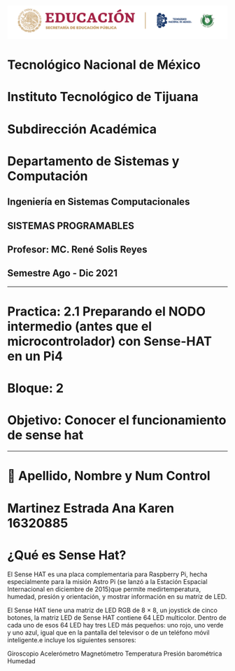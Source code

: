 ![](imagenes/logo.PNG)

#    Tecnológico Nacional de México
#   Instituto Tecnológico de Tijuana
#        Subdirección Académica
# Departamento de Sistemas y Computación
##  Ingeniería en Sistemas Computacionales
##        SISTEMAS PROGRAMABLES
##   Profesor: MC. René Solis Reyes
##     Semestre Ago - Dic 2021
----
# Practica: 2.1 Preparando el NODO intermedio (antes que el microcontrolador) con Sense-HAT en un Pi4
# Bloque: 2
# Objetivo:  Conocer el funcionamiento de sense hat
----

# 📝 Apellido, Nombre y Num Control
# Martinez Estrada Ana Karen 16320885



# ¿Qué es Sense Hat?
El Sense HAT es una placa complementaria para Raspberry Pi, hecha especialmente para la   misión Astro Pi (se lanzó a la Estación Espacial Internacional en diciembre de 2015)que permite medirtemperatura, humedad, presión y orientación, y mostrar información en su matriz de LED. 

El Sense HAT tiene una matriz de LED RGB de 8 × 8, un joystick de cinco botones, la matriz LED de Sense HAT contiene 64 LED multicolor. Dentro de cada uno de esos 64 LED
hay tres LED más pequeños: uno rojo, uno verde y uno azul, igual que en la pantalla del televisor o de un teléfono móvil inteligente.e incluye los siguientes sensores:

Giroscopio
Acelerómetro
Magnetómetro
Temperatura
Presión barométrica
Humedad
